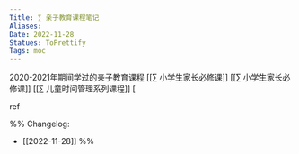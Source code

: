 ```yaml
---
Title: ∑ 亲子教育课程笔记 
Aliases: 
Date: 2022-11-28
Statues: ToPrettify 
Tags: moc
---
```


2020-2021年期间学过的亲子教育课程
[[∑ 小学生家长必修课]]
[[∑ 小学生家长必修课]]
[[∑ 儿童时间管理系列课程]]
[









ref

%%
Changelog:
- [[2022-11-28]]
%%

